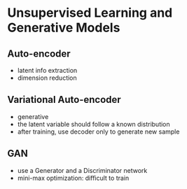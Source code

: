 # Unsupervised Learning and Generative Models

## Auto-encoder

- latent info extraction
- dimension reduction

## Variational Auto-encoder

- generative
- the latent variable should follow a known distribution
- after training, use decoder only to generate new sample

## GAN

- use a Generator and a Discriminator network
- mini-max optimization: difficult to train